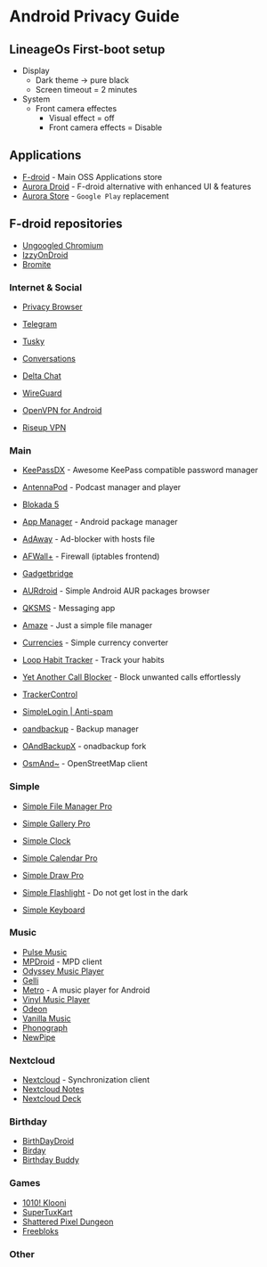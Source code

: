 # Android Privacy Guide

## LineageOs First-boot setup
- Display
    * Dark theme -> pure black
    * Screen timeout = 2 minutes
- System
    * Front camera effectes
        - Visual effect = off
        - Front camera effects = Disable

## Applications

- [F-droid](https://f-droid.org/) - Main OSS Applications store
- [Aurora Droid](https://f-droid.org/en/packages/com.aurora.adroid/) - F-droid alternative with enhanced UI & features
- [Aurora Store](https://f-droid.org/en/packages/com.aurora.store/) - `Google Play` replacement

## F-droid repositories
- [Ungoogled Chromium](https://www.droidware.info/fdroid/repo/?fingerprint=2144449AB1DD270EC31B6087409B5D0EA39A75A9F290DA62AC1B238A0EAAF851)
- [IzzyOnDroid](https://apt.izzysoft.de/fdroid/repo/?fingerprint=3BF0D6ABFEAE2F401707B6D966BE743BF0EEE49C2561B9BA39073711F628937A)
- [Bromite](https://fdroid.bromite.org/fdroid/repo/?fingerprint=E1EE5CD076D7B0DC84CB2B45FB78B86DF2EB39A3B6C56BA3DC292A5E0C3B9504)

### Internet & Social
- [Privacy Browser](https://f-droid.org/en/packages/com.stoutner.privacybrowser.standard/)
- [Telegram](https://f-droid.org/en/packages/org.telegram.messenger/)
- [Tusky](https://f-droid.org/en/packages/com.keylesspalace.tusky/)
- [Conversations](https://f-droid.org/en/packages/eu.siacs.conversations/)
- [Delta Chat](https://f-droid.org/en/packages/com.b44t.messenger/)

- [WireGuard](https://f-droid.org/en/packages/com.wireguard.android/)
- [OpenVPN for Android](https://f-droid.org/en/packages/de.blinkt.openvpn/)
- [Riseup VPN](https://f-droid.org/en/packages/se.leap.riseupvpn/)

### Main
- [KeePassDX](https://f-droid.org/en/packages/com.kunzisoft.keepass.libre/) - Awesome KeePass compatible password manager
- [AntennaPod](https://f-droid.org/en/packages/de.danoeh.antennapod/) - Podcast manager and player
- [Blokada 5](https://f-droid.org/en/packages/org.blokada.fem.fdroid/)
- [App Manager](https://f-droid.org/en/packages/io.github.muntashirakon.AppManager/) - Android package manager
- [AdAway](https://f-droid.org/en/packages/org.adaway/) - Ad-blocker with hosts file
- [AFWall+](https://f-droid.org/en/packages/dev.ukanth.ufirewall/) - Firewall (iptables frontend)
- [Gadgetbridge](https://f-droid.org/en/packages/nodomain.freeyourgadget.gadgetbridge/)
- [AURdroid](https://f-droid.org/en/packages/com.rascarlo.aurdroid/) - Simple Android AUR packages browser
- [QKSMS](https://f-droid.org/en/packages/com.moez.QKSMS/) - Messaging app
- [Amaze](https://f-droid.org/en/packages/com.amaze.filemanager/) - Just a simple file manager
- [Currencies](https://f-droid.org/en/packages/de.salomax.currencies/) - Simple currency converter
- [Loop Habit Tracker](https://f-droid.org/en/packages/org.isoron.uhabits/) - Track your habits
- [Yet Another Call Blocker](https://f-droid.org/en/packages/dummydomain.yetanothercallblocker/) - Block unwanted calls effortlessly
- [TrackerControl](https://f-droid.org/en/packages/net.kollnig.missioncontrol.fdroid/)
- [SimpleLogin | Anti-spam](https://f-droid.org/en/packages/io.simplelogin.android.fdroid/)

- [oandbackup](https://f-droid.org/en/packages/dk.jens.backup/) - Backup manager
- [OAndBackupX](https://f-droid.org/en/packages/com.machiav3lli.backup/) - onadbackup fork
- [OsmAnd~](https://f-droid.org/en/packages/net.osmand.plus/) - OpenStreetMap client

### Simple
- [Simple File Manager Pro](https://f-droid.org/en/packages/com.simplemobiletools.filemanager.pro/)
- [Simple Gallery Pro](https://f-droid.org/en/packages/com.simplemobiletools.gallery.pro/)
- [Simple Clock](https://f-droid.org/en/packages/com.simplemobiletools.clock/)
- [Simple Calendar Pro](https://f-droid.org/en/packages/com.simplemobiletools.calendar.pro/)
- [Simple Draw Pro](https://f-droid.org/en/packages/com.simplemobiletools.draw.pro/)
- [Simple Flashlight](https://f-droid.org/en/packages/com.simplemobiletools.flashlight/) - Do not get lost in the dark

- [Simple Keyboard](https://f-droid.org/en/packages/rkr.simplekeyboard.inputmethod/)

### Music
- [Pulse Music](https://f-droid.org/en/packages/com.hardcodecoder.pulsemusic/)
- [MPDroid](https://f-droid.org/en/packages/com.namelessdev.mpdroid/) - MPD client
- [Odyssey Music Player](https://f-droid.org/en/packages/org.gateshipone.odyssey/)
- [Gelli](https://f-droid.org/en/packages/com.dkanada.gramophone/)
- [Metro](https://f-droid.org/en/packages/io.github.muntashirakon.Music/) - A music player for Android
- [Vinyl Music Player](https://f-droid.org/en/packages/com.poupa.vinylmusicplayer/)
- [Odeon](https://f-droid.org/en/packages/fr.nihilus.music/)
- [Vanilla Music](https://f-droid.org/en/packages/ch.blinkenlights.android.vanilla/)
- [Phonograph](https://f-droid.org/en/packages/com.kabouzeid.gramophone/)
- [NewPipe](https://f-droid.org/en/packages/org.schabi.newpipe/)

### Nextcloud
- [Nextcloud](https://f-droid.org/en/packages/com.nextcloud.client/) - Synchronization client
- [Nextcloud Notes](https://f-droid.org/en/packages/it.niedermann.owncloud.notes/)
- [Nextcloud Deck](https://f-droid.org/en/packages/it.niedermann.nextcloud.deck/)

### Birthday
- [BirthDayDroid](https://f-droid.org/en/packages/com.tmendes.birthdaydroid/)
- [Birday](https://f-droid.org/en/packages/com.minar.birday/)
- [Birthday Buddy](https://f-droid.org/en/packages/com.procrastimax.birthdaybuddy/)

### Games
- [1010! Klooni](https://f-droid.org/en/packages/dev.lonami.klooni/)
- [SuperTuxKart](https://f-droid.org/en/packages/org.supertuxkart.stk)
- [Shattered Pixel Dungeon](https://f-droid.org/en/packages/com.shatteredpixel.shatteredpixeldungeon/)
- [Freebloks](https://f-droid.org/en/packages/de.saschahlusiak.freebloks/)

### Other
